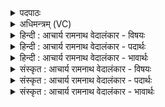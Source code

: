 <details><summary>पदपाठः</summary>

सः। प꣣वि꣡त्रे꣢। वि꣣चक्षणः꣢। वि꣣। चक्षणः꣢। ह꣡रिः꣢꣯। अ꣣र्षति। ध꣣र्णसिः꣢। अ꣣भि꣢। यो꣡नि꣢꣯म्। क꣡नि꣢꣯क्रदत्। १२९३।
</details>

<details><summary>अधिमन्त्रम् (VC)</summary>

- पवमानः सोमः
- राहूगण आङ्गिरसः
- गायत्री
- षड्जः
</details>

<details><summary>हिन्दी : आचार्य रामनाथ वेदालंकार - विषयः</summary>

अब कैसा परमेश्वर क्या करता हुआ कहाँ जाता है,यह कहते हैं।
</details>

<details><summary>हिन्दी : आचार्य रामनाथ वेदालंकार - पदार्थः</summary>

पदार्थान्वयभाषाः -  (सः) वह (विचक्षणः) विशेष द्रष्टा, (धर्णसिः) दिव्य गुण-कर्म-स्वभावों का धारण करनेवाला, (हरिः) पाप हरनेवाला परमेश्वर (कनिक्रदत्) उपदेश देता हुआ (योनिम् अभि) अपने निवासगृहभूत जीवात्मा को लक्ष्य करके (पवित्रे) पवित्र हृदय में (अर्षति) पहुँचता है ॥२॥
</details>

<details><summary>हिन्दी : आचार्य रामनाथ वेदालंकार - भावार्थः</summary>

भावार्थभाषाः -  पवित्रात्मा लोग ही परमेश्वर की प्राप्ति के अधिकारी होते हैं ॥२॥
</details>

<details><summary>संस्कृत : आचार्य रामनाथ वेदालंकार - विषयः</summary>

अथ कीदृशः परमेश्वरः किं कुर्वन् कुत्र गच्छतीत्याह।
</details>

<details><summary>संस्कृत : आचार्य रामनाथ वेदालंकार - पदार्थः</summary>

पदार्थान्वयभाषाः -  (सः) असौ (विचक्षणः) विद्रष्टा, (धर्णसिः) दिव्यगुणकर्मस्वभावानां धारकः (हरिः) पापहर्ता परमेश्वरः (कनिक्रदत्) उपदिशन् (योनिम् अभि) स्वनिवासगृहभूतं जीवात्मानमभिलक्ष्य (पवित्रे) परिपूते हृदये (अर्षति) गच्छति ॥२॥
</details>

<details><summary>संस्कृत : आचार्य रामनाथ वेदालंकार - भावार्थः</summary>

भावार्थभाषाः -  पवित्रात्मान एव जनाः परमेश्वरप्राप्तेरधिकारिणो भवन्ति ॥२॥
</details>
